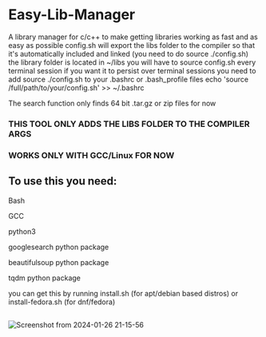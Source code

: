 # Easy-Lib-Manager
A library manager for c/c++ to make getting libraries working as fast and as easy as possible
config.sh will export the libs folder to the compiler so that it's automatically included and linked (you need to do source ./config.sh)
the library folder is located in ~/libs you will have to source config.sh every terminal session
if you want it to persist over terminal sessions you need to add source ./config.sh to your .bashrc or .bash_profile files
echo 'source /full/path/to/your/config.sh' >> ~/.bashrc

The search function only finds 64 bit .tar.gz or zip files for now

### THIS TOOL ONLY ADDS THE LIBS FOLDER TO THE COMPILER ARGS

### WORKS ONLY WITH GCC/Linux FOR NOW
## To use this you need:
Bash

GCC

python3

googlesearch python package

beautifulsoup python package

tqdm python package 

you can get this by running install.sh (for apt/debian based distros) or install-fedora.sh (for dnf/fedora)
##


![Screenshot from 2024-01-26 21-15-56](https://github.com/ALocalDeveloper/Easy-Lib-Manager/assets/98947261/830e8a98-aa18-4f30-8e05-bda94b8af6a3)
